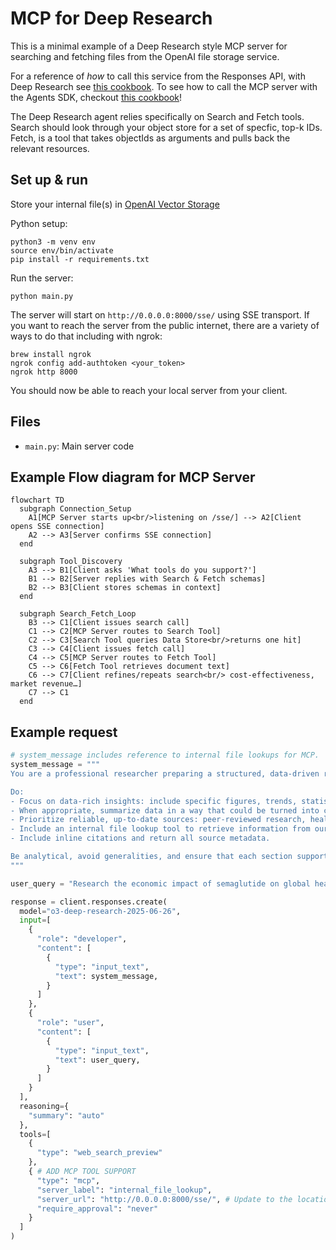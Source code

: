 # MCP for Deep Research

This is a minimal example of a Deep Research style MCP server for searching and fetching files from the OpenAI file storage service.

For a reference of _how_ to call this service from the Responses API, with Deep Research see [this cookbook](https://cookbook.openai.com/examples/deep_research_api/introduction_to_deep_research_api). To see how to call the MCP server with the Agents SDK, checkout [this cookbook](https://cookbook.openai.com/examples/deep_research_api/how_to_use_deep_research_API_agents)!

The Deep Research agent relies specifically on Search and Fetch tools. Search should look through your object store for a set of specfic, top-k IDs. Fetch, is a tool that takes objectIds as arguments and pulls back the relevant resources.

## Set up & run

Store your internal file(s) in [OpenAI Vector Storage](https://platform.openai.com/storage/vector_stores/)

Python setup:

```shell
python3 -m venv env
source env/bin/activate
pip install -r requirements.txt
```

Run the server:

```shell
python main.py
```

The server will start on `http://0.0.0.0:8000/sse/` using SSE transport. If you want to reach the server from the public internet, there are a variety of ways to do that including with ngrok:

```shell
brew install ngrok 
ngrok config add-authtoken <your_token>
ngrok http 8000
```

You should now be able to reach your local server from your client. 

## Files

- `main.py`: Main server code

## Example Flow diagram for MCP Server

```mermaid
flowchart TD
  subgraph Connection_Setup
    A1[MCP Server starts up<br/>listening on /sse/] --> A2[Client opens SSE connection]
    A2 --> A3[Server confirms SSE connection]
  end

  subgraph Tool_Discovery
    A3 --> B1[Client asks 'What tools do you support?']
    B1 --> B2[Server replies with Search & Fetch schemas]
    B2 --> B3[Client stores schemas in context]
  end

  subgraph Search_Fetch_Loop
    B3 --> C1[Client issues search call]
    C1 --> C2[MCP Server routes to Search Tool]
    C2 --> C3[Search Tool queries Data Store<br/>returns one hit]
    C3 --> C4[Client issues fetch call]
    C4 --> C5[MCP Server routes to Fetch Tool]
    C5 --> C6[Fetch Tool retrieves document text]
    C6 --> C7[Client refines/repeats search<br/> cost-effectiveness, market revenue…]
    C7 --> C1
  end
```

## Example request

```python
# system_message includes reference to internal file lookups for MCP.
system_message = """
You are a professional researcher preparing a structured, data-driven report on behalf of a global health economics team. Your task is to analyze the health question the user poses.

Do:
- Focus on data-rich insights: include specific figures, trends, statistics, and measurable outcomes (e.g., reduction in hospitalization costs, market size, pricing trends, payer adoption).
- When appropriate, summarize data in a way that could be turned into charts or tables, and call this out in the response (e.g., "this would work well as a bar chart comparing per-patient costs across regions").
- Prioritize reliable, up-to-date sources: peer-reviewed research, health organizations (e.g., WHO, CDC), regulatory agencies, or pharmaceutical earnings reports.
- Include an internal file lookup tool to retrieve information from our own internal data sources. If you've already retrieved a file, do not call fetch again for that same file. Prioritize inclusion of that data.
- Include inline citations and return all source metadata.

Be analytical, avoid generalities, and ensure that each section supports data-backed reasoning that could inform healthcare policy or financial modeling.
"""

user_query = "Research the economic impact of semaglutide on global healthcare systems."

response = client.responses.create(
  model="o3-deep-research-2025-06-26",
  input=[
    {
      "role": "developer",
      "content": [
        {
          "type": "input_text",
          "text": system_message,
        }
      ]
    },
    {
      "role": "user",
      "content": [
        {
          "type": "input_text",
          "text": user_query,
        }
      ]
    }
  ],
  reasoning={
    "summary": "auto"
  },
  tools=[
    {
      "type": "web_search_preview"
    },
    { # ADD MCP TOOL SUPPORT
      "type": "mcp",
      "server_label": "internal_file_lookup",
      "server_url": "http://0.0.0.0:8000/sse/", # Update to the location of *your* MCP server
      "require_approval": "never"
    }
  ]
)